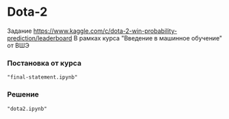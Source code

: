 # Dota-2

Задание https://www.kaggle.com/c/dota-2-win-probability-prediction/leaderboard
В рамках курса "Введение в машинное обучение" от ВШЭ

### Постановка от курса
    "final-statement.ipynb"

### Решение
    "dota2.ipynb"
